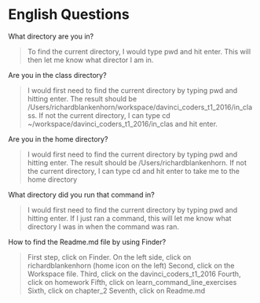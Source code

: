 
# English Questions

What directory are you in?

> To find the current directory, I would type pwd and hit enter. This will then let me know what director I am in.

Are you in the class directory?

> I would first need to find the current directory by typing pwd and hitting enter. 
> The result should be /Users/richardblankenhorn/workspace/davinci_coders_t1_2016/in_class.
> If not the current directory, I can type cd ~/workspace/davinci_coders_t1_2016/in_clas and hit enter.

Are you in the home directory?

> I would first need to find the current directory by typing pwd and hitting enter.
> The result should be /Users/richardblankenhorn.
> If not the current directory, I can type cd and hit enter to take me to the home directory

What directory did you run that command in?

> I would first need to find the current directory by typing pwd and hitting enter.
> If I just ran a command, this will let me know what directory I was in when the command was ran.

How to find the Readme.md file by using Finder?
> First step, click on Finder. On the left side, click on richardblankenhorn (home icon on the left)
> Second, click on the Workspace file. 
> Third, click on the davinci_coders_t1_2016
> Fourth, click on homework
> Fifth, click on learn_command_line_exercises
> Sixth, click on chapter_2
> Seventh, click on Readme.md
